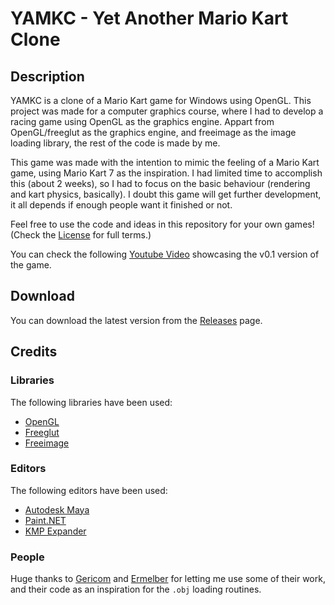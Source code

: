 # YAMKC - Yet Another Mario Kart Clone
## Description
YAMKC is a clone of a Mario Kart game for Windows using OpenGL. This project was made for a computer graphics course, where I had to develop a racing game using OpenGL as the graphics engine. Appart from OpenGL/freeglut as the graphics engine, and freeimage as the image loading library, the rest of the code is made by me.

This game was made with the intention to mimic the feeling of a Mario Kart game, using Mario Kart 7 as the inspiration. I had limited time to accomplish this (about 2 weeks), so I had to focus on the basic behaviour (rendering and kart physics, basically). I doubt this game will get further development, it all depends if enough people want it finished or not.

Feel free to use the code and ideas in this repository for your own games! (Check the [License](LICENSE.md) for full terms.)

You can check the following [Youtube Video](https://youtu.be/bqOL-XtQ2Nk) showcasing the v0.1 version of the game.

## Download
You can download the latest version from the [Releases](https://github.com/mariohackandglitch/YAMKC/releases/latest) page.

## Credits

### Libraries
The following libraries have been used:
- [OpenGL](https://www.opengl.org/)
- [Freeglut](http://freeglut.sourceforge.net/)
- [Freeimage](https://freeimage.sourceforge.io/)

### Editors
The following editors have been used:
- [Autodesk Maya](https://www.autodesk.com/products/maya/overview)
- [Paint.NET](https://www.getpaint.net/)
- [KMP Expander](https://github.com/mariohackandglitch/KMPExpander)

### People
Huge thanks to [Gericom](https://github.com/Gericom) and [Ermelber](https://github.com/Ermelber) for letting me use some of their work, and their code as an inspiration for the `.obj` loading routines.
